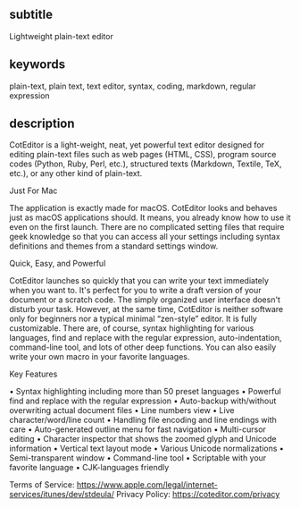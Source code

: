 
subtitle
-----------

Lightweight plain-text editor


keywords
-----------

plain-text, plain text, text editor, syntax, coding, markdown, regular expression


description
-----------

CotEditor is a light-weight, neat, yet powerful text editor designed for editing plain-text files such as web pages (HTML, CSS), program source codes (Python, Ruby, Perl, etc.), structured texts (Markdown, Textile, TeX, etc.), or any other kind of plain-text.


Just For Mac

The application is exactly made for macOS. CotEditor looks and behaves just as macOS applications should. It means, you already know how to use it even on the first launch. There are no complicated setting files that require geek knowledge so that you can access all your settings including syntax definitions and themes from a standard settings window.

Quick, Easy, and Powerful

CotEditor launches so quickly that you can write your text immediately when you want to. It's perfect for you to write a draft version of your document or a scratch code. The simply organized user interface doesn't disturb your task. However, at the same time, CotEditor is neither software only for beginners nor a typical minimal “zen-style” editor. It is fully customizable. There are, of course, syntax highlighting for various languages, find and replace with the regular expression, auto-indentation, command-line tool, and lots of other deep functions. You can also easily write your own macro in your favorite languages.

Key Features

• Syntax highlighting including more than 50 preset languages
• Powerful find and replace with the regular expression
• Auto-backup with/without overwriting actual document files
• Line numbers view
• Live character/word/line count
• Handling file encoding and line endings with care
• Auto-generated outline menu for fast navigation
• Multi-cursor editing
• Character inspector that shows the zoomed glyph and Unicode information
• Vertical text layout mode
• Various Unicode normalizations
• Semi-transparent window
• Command-line tool
• Scriptable with your favorite language
• CJK-languages friendly

Terms of Service: https://www.apple.com/legal/internet-services/itunes/dev/stdeula/
Privacy Policy: https://coteditor.com/privacy
